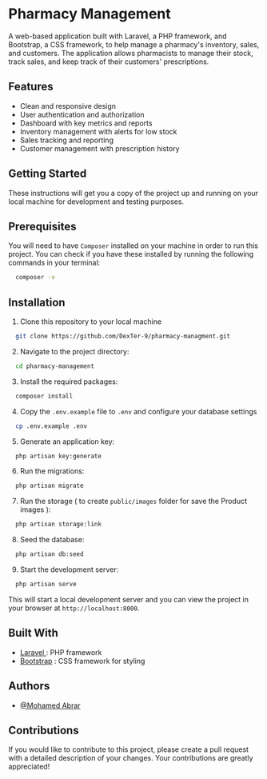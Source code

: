 
# Pharmacy Management

A web-based application built with Laravel, a PHP framework, and Bootstrap, a CSS framework, to help manage a pharmacy's inventory, sales, and customers. The application allows pharmacists to manage their stock, track sales, and keep track of their customers' prescriptions.



## Features

- Clean and responsive design
- User authentication and authorization
- Dashboard with key metrics and reports
- Inventory management with alerts for low stock
- Sales tracking and reporting
- Customer management with prescription history

## Getting Started

These instructions will get you a copy of the project up and running on your local machine for development and testing purposes.

## Prerequisites

You will need to have `Composer` installed on your machine in order to run this project. You can check if you have these installed by running the following commands in your terminal:
```bash
  composer -v

```

## Installation

1. Clone this repository to your local machine


```bash
  git clone https://github.com/DexTer-9/pharmacy-managment.git
```

2. Navigate to the project directory:

```bash
  cd pharmacy-management

```
3. Install the required packages:

```bash
  composer install

```
4. Copy the `.env.example` file to `.env` and configure your database settings

```bash
  cp .env.example .env

```
5. Generate an application key:

```bash
  php artisan key:generate

```
6. Run the migrations:

```bash
  php artisan migrate

```
7. Run the storage ( to create `public/images` folder for save the Product images ):

```bash
  php artisan storage:link

```
8. Seed the database:

```bash
  php artisan db:seed

```
9. Start the development server:

```bash
  php artisan serve

```
This will start a local development server and you can view the project in your browser at `http://localhost:8000`.


## Built With

- [Laravel ](https://laravel.com/) :  PHP framework
- [Bootstrap](https://getbootstrap.com/) : CSS framework for styling


## Authors

- [@Mohamed Abrar](https://www.github.com/DexTer-9)


## Contributions

If you would like to contribute to this project, please create a pull request with a detailed description of your changes. Your contributions are greatly appreciated!

